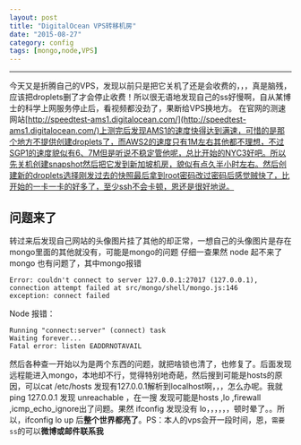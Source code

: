 ```yaml
---
layout: post
title: "DigitalOcean VPS转移机房"
date: "2015-08-27"
category: config
tags: [mongo,node,VPS]
---
```



******
今天又是折腾自己的VPS，发现以前只是把它关机了还是会收费的，，，真是脑残，应该把droplets删了才会停止收费！所以很无语地发现自己的ss好慢啊，自从某博士的科学上网服务停止后，看视频都没劲了，果断给VPS换地方。<!--more--> 在官网的测速网站[http://speedtest-ams1.digitalocean.com/](http://speedtest-ams1.digitalocean.com/)上测完后发现AMS1的速度快得达到满速，可惜的是那个地方不提供创建droplets了，而AWS2的速度只有1M左右其他都不理想，不过SGP1的速度貌似有6、7M但是听说不稳定管他呢，总比开始的NYC3好吧。所以先关机创建snapshot然后把它发到新加坡机房，貌似有点久半小时左右。然后创建新的droplets选择刚发过去的快照最后拿到root密码改过密码后感觉贼快了，比开始的一卡一卡的好多了，至少ssh不会卡顿，恩还是很好地说。

## 问题来了

转过来后发现自己网站的头像图片挂了其他的却正常，一想自己的头像图片是存在mongo里面的其他就没有，可能是mongo的问题
仔细一查果然 node 起不来了 mongo 也有问题了，其中mongo报错  

    Error: couldn't connect to server 127.0.0.1:27017 (127.0.0.1),
    connection attempt failed at src/mongo/shell/mongo.js:146
    exception: connect failed
Node 报错：

    Running "connect:server" (connect) task
    Waiting forever...
    Fatal error: listen EADDRNOTAVAIL


然后各种查一开始以为是两个东西的问题，就把啥锁也清了，也修复了。后面发现远程能进入mongo，本地却不行，觉得特别地奇葩，然后搜到可能是hosts的原因，可以cat /etc/hosts 发现有127.0.0.1解析到localhost啊，，，怎么办呢。我就ping 127.0.0.1 发现 unreachable ，在一搜 发现可能是hosts ,lo ,firewall ,icmp_echo_ignore出了问题。果然 ifconfig 发现没有 lo，，，，，，顿时晕了。。所以，ifconfig lo up 后**整个世界都亮了**。PS：本人的vps会开一段时间，恩，`需要ss`的可以**微博或邮件联系我**
